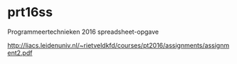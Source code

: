 # prt16ss
Programmeertechnieken 2016 spreadsheet-opgave

http://liacs.leidenuniv.nl/~rietveldkfd/courses/pt2016/assignments/assignment2.pdf
